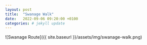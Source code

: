 ```yaml
---
layout: post
title:  "Swanage Walk"
date:   2022-09-06 09:20:00 +0100
categories: # jekyll update
---
```


![Swanage Route]({{ site.baseurl }}/assets/img/swanage-walk.png)
